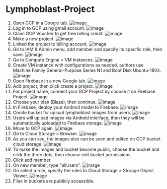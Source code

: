# Lymphoblast-Project

1. Open GCP in a Google tab.
![image](https://user-images.githubusercontent.com/78900200/121197633-a9d92b00-c89b-11eb-9f64-e3cddc100d64.png)
2. Log in to GCP using gmail account.
![image](https://user-images.githubusercontent.com/78900200/121187710-8d84c080-c892-11eb-9200-009bbb115d52.png)
3. Claim GCP Voucher to get free billing credit.
![image](https://user-images.githubusercontent.com/78900200/121198355-44d20500-c89c-11eb-93bc-d311294e1c4c.png)
4. Make a new project.
![image](https://user-images.githubusercontent.com/78900200/121197837-da20c980-c89b-11eb-80d6-ee54f17d530f.png)
5. Linked the project to billing account.
![image](https://user-images.githubusercontent.com/78900200/121187909-c1f87c80-c892-11eb-8968-033c3c4d01bf.png)
6. Go to IAM & Admin menu, add member and specify its specific role, then save.
![image](https://user-images.githubusercontent.com/78900200/121188118-ff5d0a00-c892-11eb-8767-6d2e31646366.png)
7. Go to Compute Engine > VM Instances.
![image](https://user-images.githubusercontent.com/78900200/121188298-2d424e80-c893-11eb-84fc-14c98649b90d.png)
8. Create VM instance with configurations as needed, authors use Machine Family General-Purpose Series N1 and Boot Disk Ubuntu-1804.
![image](https://user-images.githubusercontent.com/78900200/121198668-82cf2900-c89c-11eb-8b7f-2945ae9ed35c.png)
9. Open Firebase in a new Google tab.
![image](https://user-images.githubusercontent.com/78900200/121188564-72ff1700-c893-11eb-9e1a-d6cd6986a17a.png)
10. Add project, then click create a project.
![image](https://user-images.githubusercontent.com/78900200/121199238-f96c2680-c89c-11eb-9713-a7eb6f083e82.png)
11. For project name, connect your GCP Project by choose it on Firebase Project.
![image](https://user-images.githubusercontent.com/78900200/121188564-72ff1700-c893-11eb-9e1a-d6cd6986a17a.png)
12. Choose your plan (Blaze), then continue.
![image](https://user-images.githubusercontent.com/78900200/121188682-8ad69b00-c893-11eb-8844-26d942b00fc4.png)
13. In Firebase, deploy your Android model to Firebase.
![image](https://user-images.githubusercontent.com/78900200/121199650-4ea83800-c89d-11eb-979b-63ce0534efc9.png)
14. Create bucket for upload lymphoblast images from users.
![image](https://user-images.githubusercontent.com/78900200/121199817-70092400-c89d-11eb-808c-60ed0f7ab646.png)
15. Users will upload images via Android interface, then they will be automatically uploaded to Firebase storage.
![image](https://user-images.githubusercontent.com/78900200/121188870-b8bbdf80-c893-11eb-8b65-a73d74a1db04.png)
16. Move to GCP again.
![image](https://user-images.githubusercontent.com/78900200/121199939-88793e80-c89d-11eb-9efc-a67df7959fd7.png)
17. Go to Cloud Storage > Browser.
![image](https://user-images.githubusercontent.com/78900200/121200086-ab0b5780-c89d-11eb-8d52-02c66143464e.png)
18. As you can see, the images also can be seen and edited on GCP bucket cloud storage.
![image](https://user-images.githubusercontent.com/78900200/121189043-eacd4180-c893-11eb-85a3-e07a9e890d54.png)
19. To make the images and bucket become public, choose the bucket and click the three dots, then choose edit bucket permissions.
20. Click add member.
21. On new member, type "allUsers".
![image](https://user-images.githubusercontent.com/78900200/121189341-34b62780-c894-11eb-978a-bfbc78a08314.png)
22. On select a role, specify the roles to Cloud Storage > Storage Object Viewer.
![image](https://user-images.githubusercontent.com/78900200/121189213-14866880-c894-11eb-8593-1df486f7356b.png)
23. Files in buckets are publicly accessible.
